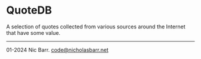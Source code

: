 # QuoteDB

A selection of quotes collected from various sources 
around the Internet that have some value.

---
01-2024 Nic Barr. <code@nicholasbarr.net>
